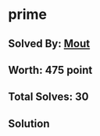 # prime
## Solved By: [Mout](https://github.com/killinq-joke)
## Worth: 475 point
## Total Solves: 30
## Solution
